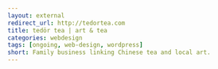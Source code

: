 ```yaml
---
layout: external
redirect_url: http://tedortea.com
title: tedör tea | art & tea
categories: webdesign
tags: [ongoing, web-design, wordpress]
short: Family business linking Chinese tea and local art. 
---
```

